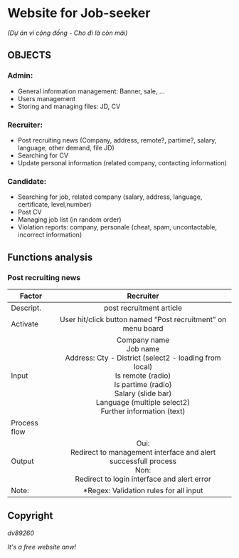 # Website for Job-seeker
_*(Dự án vì cộng đồng - Cho đi là còn mãi)*_
## OBJECTS
### Admin:
* General information management: Banner, sale, ...
* Users management
* Storing and managing files: JD, CV

### Recruiter:
* Post recruiting news
(Company, address, remote?, partime?, salary, language, other demand, file JD)
* Searching for CV
* Update personal information (related company, contacting information)

### Candidate:
* Searching for job, related company
(salary, address, language, certificate, level,number)
* Post CV
* Managing job list (in random order)
* Violation reports: company, personale
(cheat, spam, uncontactable, incorrect information)

## Functions analysis
### Post recruiting news

| Factor  | Recruiter |
| ------------- |:-------------:|
| Descript.     | post recruitment article     |
| Activate     | User hit/click button named “Post recruitment” on menu board   |
| Input      | Company name<br> Job name<br> Address: Cty - District (select2 - loading from local)<br> Is remote (radio)<br> Is partime (radio)<br> Salary (slide bar)<br> Language (multiple select2)<br> Further information (text)  |
| Process flow     | |
| Output      | Oui:<br>Redirect to management interface and alert successfull process<br>Non:<br>Redirect to login interface and alert error   |
| Note:     | *Regex: Validation rules for all input     |

## Copyright
_*dv89260*_

_*It's a free website anw!*_
